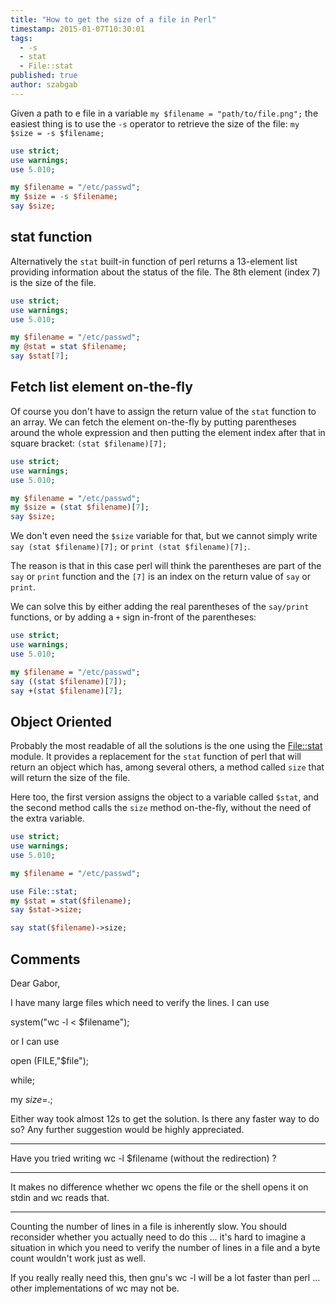 ```yaml
---
title: "How to get the size of a file in Perl"
timestamp: 2015-01-07T10:30:01
tags:
  - -s
  - stat
  - File::stat
published: true
author: szabgab
---
```



Given a path to e file in a variable `my $filename = "path/to/file.png";`  the easiest thing is to use the
`-s` operator to retrieve the size of the file: `my $size = -s $filename;`


```perl
use strict;
use warnings;
use 5.010;

my $filename = "/etc/passwd";
my $size = -s $filename;
say $size;
```


## stat function

Alternatively the `stat` built-in function of perl returns a 13-element list providing information about the
status of the file. The 8th element (index 7) is the size of the file.


```perl
use strict;
use warnings;
use 5.010;

my $filename = "/etc/passwd";
my @stat = stat $filename;
say $stat[7];
```

## Fetch list element on-the-fly

Of course you don't have to assign the return value of the `stat` function to an array.
We can fetch the element on-the-fly by putting parentheses around the whole expression and then putting
the element index after that in square bracket: `(stat $filename)[7];`

```perl
use strict;
use warnings;
use 5.010;

my $filename = "/etc/passwd";
my $size = (stat $filename)[7];
say $size;
```

We don't even need the `$size` variable for that, but we cannot simply write 
`say (stat $filename)[7];` or `print (stat $filename)[7];`.

The reason is that in this case perl will think the parentheses are part of the `say`
or `print` function and the `[7]` is an index on the return value of `say`
or `print`.

We can solve this by either adding the real parentheses of the `say/print` functions, or
by adding a `+` sign in-front of the parentheses:

```perl
use strict;
use warnings;
use 5.010;

my $filename = "/etc/passwd";
say ((stat $filename)[7]);
say +(stat $filename)[7];
```


## Object Oriented

Probably the most readable of all the solutions is the one using the [File::stat](https://metacpan.org/pod/File::stat) module.
It provides a replacement for the `stat` function of perl that will return an object which has, among several others, a method
called `size` that will return the size of the file.

Here too, the first version assigns the object to a variable called `$stat`, and the second method calls the `size` method
on-the-fly, without the need of the extra variable.

```perl
use strict;
use warnings;
use 5.010;

my $filename = "/etc/passwd";

use File::stat;
my $stat = stat($filename);
say $stat->size;

say stat($filename)->size;
```

## Comments

Dear Gabor,

I have many large files which need to verify the lines. I can use

 

system("wc -l < $filename");

 

or I can use

 

open (FILE,"$file");

 

while<file>;

 

my $size=$.;

 

Either way took almost 12s to get the solution. Is there any faster way to do so? Any further suggestion would be highly appreciated.

---


Have you tried writing wc -l $filename (without the redirection) ?

---

It makes no difference whether wc opens the file or the shell opens it on stdin and wc reads that.

---

Counting the number of lines in a file is inherently slow. You should reconsider whether you actually need to do this ... it's hard to imagine a situation in which you need to verify the number of lines in a file and a byte count wouldn't work just as well.

If you really really need this, then gnu's wc -l will be a lot faster than perl ... other implementations of wc may not be.


